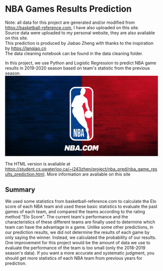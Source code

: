 # NBA Games Results Prediction

Note: all data for this project are generated and/or modified from https://basketball-reference.com, I have also uploaded on this site.<br>
Source data were uploaded to my personal website, they are also avaliable on this site. <br>
This prediction is produced by Jiabao Zheng with thanks to the inspiration by https://lanqiao.cn <br>
The data cleaning notebook can be found in the data cleaning folder.

In this project, we use Python and Logistic Regression to predict NBA game results in 2019-2020 season based on team's statistic from the previous season. 
![title](nba_profile.jpg)

The HTML version is avaliable at https://student.cs.uwaterloo.ca/~j243zhen/project/nba_pred/nba_game_results_prediction.html. More information are avaliable on this site

## Summary
We used some statistics from basketball-reference.com to calculate the Elo score of each NBA team and used these basic statistics to evaluate 
the past games of each team, and compared the teams according to the rating method "Elo Score". The current team's performance and the characteristics
of these different teams are finally used to determine which team can have the advantage in a game.  Unlike some other predictions, in our prediction 
results, we did not determine the results of each game by only saying the winner. Instead, we calculated the probability of our results. One improvement 
for this project would be the amount of data we use to evaluate the performance of the team is too small (only the 2018-2019 season's data). 
If you want a more accurate and systematic judgment, you should get more statistics of each NBA team from previous years for prediction. 

